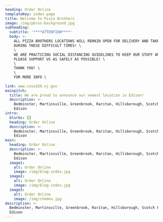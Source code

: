 ```yaml
---
heading: Order Online
templateKey: index-page
title: Welcome to Pizza Brothers
image: /img/pbros-background.jpg
subheading:
  subtitle: '****ATTENTION****'
  body: >-
    ALL PIZZA BROTHERS LOCATIONS WILL REMAIN OPEN FOR DELIVERY AND TAKEOUT \
    DURING THESE DIFFICULT TIMES! \
    \
    WE ARE PRACTICING SOCIAL DISTANCING GUIDELINES TO KEEP OUR STUFF AND CUSTOMERS SAFE. \
    PLEASE SUPPORT US AS SAFELY AS POSSIBLE! \
    \
    THANK YOU! \
    \
    FOR MORE INFO \
    
link: www.covid19.nj.gov  
mainpitch:
  title: We are proud to announce our newest location in Edison!
  description: >-
    Bedminster, Martinsville, Greenbrook, Raritan, Hillsborough, Scotch Plains,
    Edison
intro:
  blurbs: []
  heading: Order Online
  description: >-
    Bedminster, Martinsville, Greenbrook, Raritan, Hillsborough, Scotch Plains,
    Edison
main:
  heading: Order Online
  description: >-
    Bedminster, Martinsville, Greenbrook, Raritan, Hillsborough, Scotch Plains,
    Edison
  image1:
    alt: Order Online
    image: /img/blog-index.jpg
  image2:
    alt: Order Online
    image: /img/blog-index.jpg
  image3:
    alt: Order Online
    image: /img/chemex.jpg
description: >-
  Bedminster, Martinsville, Greenbrook, Raritan, Hillsborough, Scotch Plains,
  Edison
---
```

